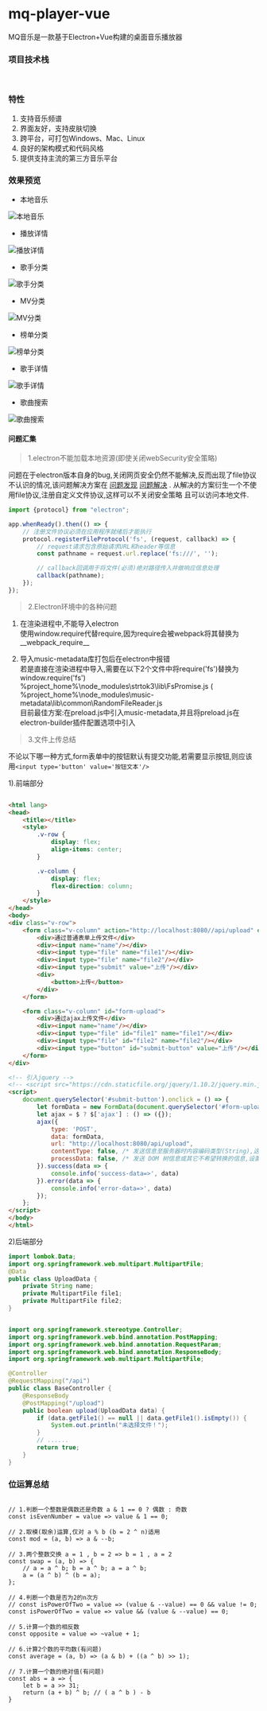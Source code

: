 # mq-player-vue <a href="https://gitee.com/scmq/mq-player/"><img src="https://img.shields.io/badge/Gitee-blue.svg" alt></a>

MQ音乐是一款基于Electron+Vue构建的桌面音乐播放器

### 项目技术栈

<div>
    <img src="https://img.shields.io/badge/Electron-14.0-success.svg" alt>
    <img src="https://img.shields.io/badge/Vue-3.2-success.svg" alt>
    <img src="https://img.shields.io/badge/NodeJS-14.17-blue.svg" alt>
    <img src="https://img.shields.io/badge/MusicMetadata-7.9-blue.svg" alt>
</div>

### 特性

1. 支持音乐频谱
2. 界面友好，支持皮肤切换
3. 跨平台，可打包Windows、Mac、Linux
4. 良好的架构模式和代码风格
5. 提供支持主流的第三方音乐平台

### 效果预览

+ 本地音乐

![本地音乐](preview/local-music.png "本地音乐")

+ 播放详情

![播放详情](preview/music-viewer.png "背景虚化")

+ 歌手分类

![歌手分类](preview/net-music-singer.png "歌手分类")

+ MV分类

![MV分类](preview/net-music-mv.png "MV分类")

+ 榜单分类

![榜单分类](preview/net-music-rank.png "榜单分类")

+ 歌手详情

![歌手详情](preview/singer-view.png "歌手详情")

+ 歌曲搜索

![歌曲搜索](preview/net-search-singer.png "歌曲搜索")

#### 问题汇集

> 1.electron不能加载本地资源(即使关闭webSecurity安全策略)

问题在于electron版本自身的bug,关闭网页安全仍然不能解决,反而出现了file协议不认识的情况,该问题解决方案在
[问题发现](https://github.com/electron/electron/issues/23664)
[问题解决](https://github.com/electron/electron/issues/23757) . 从解决的方案衍生一个不使用file协议,注册自定义文件协议,这样可以不关闭安全策略 且可以访问本地文件.

```javascript
import {protocol} from "electron";

app.whenReady().then(() => {
    // 注册文件协议必须在应用程序就绪后才能执行
    protocol.registerFileProtocol('fs', (request, callback) => {
        // request请求包含原始请求URL和header等信息
        const pathname = request.url.replace('fs:///', '');

        // callback回调用于将文件(必须)绝对路径传入并做响应信息处理
        callback(pathname);
    });
});

```

> 2.Electron环境中的各种问题

  1) 在渲染进程中,不能导入electron <br>
        使用window.require代替require,因为require会被webpack将其替换为__webpack_require__

  2) 导入music-metadata库打包后在electron中报错 <br>
     若是直接在渲染进程中导入,需要在以下2个文件中将require('fs')替换为window.require('fs')
         %project_home%\node_modules\strtok3\lib\FsPromise.js (
         %project_home%\node_modules\music-metadata\lib\common\RandomFileReader.js <br>
     目前最佳方案:在preload.js中引入music-metadata,并且将preload.js在electron-builder插件配置选项中引入

> 3.文件上传总结

不论以下哪一种方式,form表单中的按钮默认有提交功能,若需要显示按钮,则应该用`<input type='button' value='按钮文本'/>`

1).前端部分

```html

<html lang>
<head>
    <title></title>
    <style>
        .v-row {
            display: flex;
            align-items: center;
        }

        .v-column {
            display: flex;
            flex-direction: column;
        }
    </style>
</head>
<body>
<div class="v-row">
    <form class="v-column" action="http://localhost:8080//api/upload" enctype="multipart/form-data" method="post">
        <div>通过普通表单上传文件</div>
        <div><input name="name"/></div>
        <div><input type="file" name="file1"/></div>
        <div><input type="file" name="file2"/></div>
        <div><input type="submit" value="上传"/></div>
        <div>
            <button>上传</button>
        </div>
    </form>

    <form class="v-column" id="form-upload">
        <div>通过ajax上传文件</div>
        <div><input name="name"/></div>
        <div><input type="file" id="file1" name="file1"/></div>
        <div><input type="file" id="file2" name="file2"/></div>
        <div><input type="button" id="submit-button" value="上传"/></div>
    </form>
</div>

<!-- 引入jquery -->
<!-- <script src="https://cdn.staticfile.org/jquery/1.10.2/jquery.min.js"></script> -->
<script>
    document.querySelector('#submit-button').onclick = () => {
        let formData = new FormData(document.querySelector('#form-upload'));
        let ajax = $ ? $['ajax'] : () => ({}); 
        ajax({
            type: 'POST',
            data: formData,
            url: "http://localhost:8080/api/upload",
            contentType: false, /* 发送信息至服务器时内容编码类型(String),这里明确指定为false */
            processData: false, /* 发送 DOM 树信息或其它不希望转换的信息,设置为 false */
        }).success(data => {
            console.info('success-data=>', data)
        }).error(data => {
            console.info('error-data=>', data)
        });
    };
</script>
</body>
</html>
```

2)后端部分

```java
import lombok.Data;
import org.springframework.web.multipart.MultipartFile;
@Data
public class UploadData {
    private String name;
    private MultipartFile file1;
    private MultipartFile file2;
}


import org.springframework.stereotype.Controller;
import org.springframework.web.bind.annotation.PostMapping;
import org.springframework.web.bind.annotation.RequestParam;
import org.springframework.web.bind.annotation.ResponseBody;
import org.springframework.web.multipart.MultipartFile;

@Controller
@RequestMapping("/api")
public class BaseController {
    @ResponseBody
    @PostMapping("/upload")
    public boolean upload(UploadData data) {
        if (data.getFile1() == null || data.getFile1().isEmpty()) {
            System.out.println("未选择文件！");
        }
        // ......
        return true;
    }
}

```

### 位运算总结

```ecmascript 6

// 1.判断一个整数是偶数还是奇数 a & 1 == 0 ? 偶数 : 奇数
const isEvenNumber = value => value & 1 == 0;

// 2.取模(取余)运算,仅对 a % b (b = 2 ^ n)适用
const mod = (a, b) => a & --b;

// 3.两个整数交换 a = 1 , b = 2 => b = 1 , a = 2
const swap = (a, b) => {
    // a = a ^ b; b = a ^ b; a = a ^ b;
    a = (a ^ b) ^ (b = a);
};

// 4.判断一个数是否为2的n次方
// const isPowerOfTwo = value => (value & --value) == 0 && value != 0;
const isPowerOfTwo = value => value && (value & --value) == 0;

// 5.计算一个数的相反数
const opposite = value => ~value + 1;

// 6.计算2个数的平均数(有问题)
const average = (a, b) => (a & b) + ((a ^ b) >> 1);

// 7.计算一个数的绝对值(有问题)
const abs = a => {
    let b = a >> 31;
    return (a + b) ^ b; // ( a ^ b ) - b
}

```